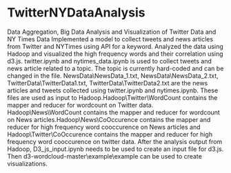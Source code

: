 # TwitterNYDataAnalysis
Data Aggregation, Big Data Analysis and Visualization of Twitter Data and NY Times Data
Implemented a model to collect tweets and news articles from Twitter and NYTimes using API for a keyword. Analyzed the data using Hadoop and visualized the high frequency words and their correlation using d3.js.
twitter.ipynb and nytimes_data.ipynb is used to collect tweets and news article related to a topic. The topic is currently hard-coded and can be changed in the file. NewsData\NewsData_1.txt, NewsData\NewsData_2.txt, TwitterData\TwitterData1.txt, TwitterData\TwitterData2.txt are the news articles and tweets collected using twitter.ipynb and nytimes.ipynb. These files are used as input to Hadoop.Hadoop\Twitter\WordCount contains the mapper and reducer for wordcount on Twitter data. Hadoop\News\WordCount contains the mapper and reducer for wordcount on News articles.Hadoop\News\CoOccurence contains the mapper and reducer for high frequency word cooccurence on News articles and Hadoop\Twitter\CoOccurence contains the mapper and reducer for high frequency word cooccurence on twitter data. After the analysis output from Hadoop, D3_js_input.ipynb needs to be used to create an input file for d3.js. Then d3-wordcloud-master\example\example can be used to create visualizations.
